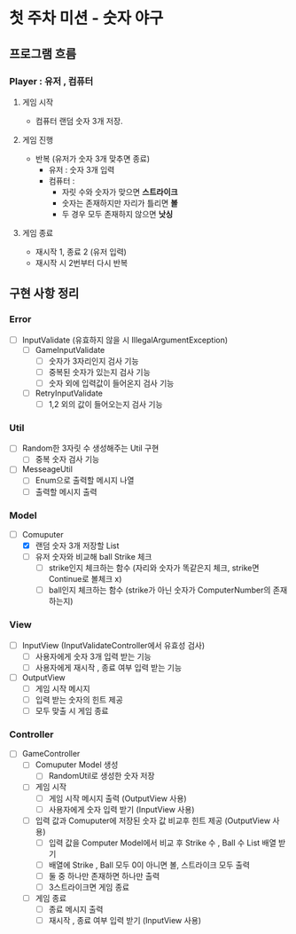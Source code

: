 # 첫 주차 미션 - 숫자 야구

## 프로그램 흐름

### Player : 유저 , 컴퓨터

1. 게임 시작
    - 컴퓨터 랜덤 숫자 3개 저장.

2. 게임 진행
    - 반복 (유저가 숫자 3개 맞추면 종료)
        - 유저 : 숫자 3개 입력
        - 컴퓨터 : 
          - 자릿 수와 숫자가 맞으면 **스트라이크**
          - 숫자는 존재하지만 자리가 틀리면 **볼**
          - 두 경우 모두 존재하지 않으면 **낫싱**

3. 게임 종료
    - 재시작 1, 종료 2 (유저 입력)
    - 재시작 시 2번부터 다시 반복

## 구현 사항 정리

### Error
- [ ] InputValidate (유효하지 않을 시 IllegalArgumentException)
    - [ ] GameInputValidate
        - [ ] 숫자가 3자리인지 검사 기능
        - [ ] 중복된 숫자가 있는지 검사 기능
        - [ ] 숫자 외에 입력값이 들어온지 검사 기능
    - [ ] RetryInputValidate
        - [ ] 1,2 외의 값이 들어오는지 검사 기능

### Util
- [ ] Random한 3자릿 수 생성해주는 Util 구현
    - [ ] 중복 숫자 검사 기능
- [ ] MesseageUtil
    - [ ] Enum으로 출력할 메시지 나열
    - [ ] 출력할 메시지 출력

### Model
- [ ] Comuputer
    - [x] 랜덤 숫자 3개 저장할 List
    - [ ] 유저 숫자와 비교해 ball Strike 체크
        - [ ] strike인지 체크하는 함수 (자리와 숫자가 똑같은지 체크, strike면 Continue로 볼체크 x)
        - [ ] ball인지 체크하는 함수 (strike가 아닌 숫자가 ComputerNumber의 존재하는지)

### View
- [ ] InputView (InputValidateController에서 유효성 검사)
    - [ ] 사용자에게 숫자 3개 입력 받는 기능
    - [ ] 사용자에게 재시작 , 종료 여부 입력 받는 기능

- [ ] OutputView
    - [ ] 게임 시작 메시지
    - [ ] 입력 받는 숫자의 힌트 제공
    - [ ] 모두 맞출 시 게임 종료

### Controller
- [ ] GameController
    - [ ] Comuputer Model 생성
        - [ ] RandomUtil로 생성한 숫자 저장
    - [ ] 게임 시작
        - [ ] 게임 시작 메시지 출력 (OutputView 사용)
        - [ ] 사용자에게 숫자 입력 받기 (InputView 사용)
    - [ ] 입력 값과 Comuputer에 저장된 숫자 값 비교후 힌트 제공 (OutputView 사용)
        - [ ] 입력 값을 Computer Model에서 비교 후 Strike 수 , Ball 수 List 배열 받기
        - [ ] 배열에 Strike , Ball 모두 0이 아니면 볼, 스트라이크 모두 출력
        - [ ] 둘 중 하나만 존재하면 하나만 출력
        - [ ] 3스트라이크면 게임 종료
    - [ ] 게임 종료
        - [ ] 종료 메시지 출력
        - [ ] 재시작 , 종료 여부 입력 받기 (InputView 사용)
